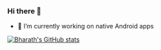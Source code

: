 ### Hi there 👋

- 🔭 I’m currently working on native Android apps

[![Bharath's GitHub stats](https://github-readme-stats.vercel.app/api?username=BharathVishal&count_private=true)](https://github.com/anuraghazra/github-readme-stats)

<!--
**BharathVishal/BharathVishal** is a ✨ _special_ ✨ repository because its `README.md` (this file) appears on your GitHub profile.

Here are some ideas to get you started:

- 🔭 I’m currently working on ...
- 🌱 I’m currently learning ...
- 👯 I’m looking to collaborate on ...
- 🤔 I’m looking for help with ...
- 💬 Ask me about ...
- 📫 How to reach me: ...
- 😄 Pronouns: ...
- ⚡ Fun fact: ...
-->
